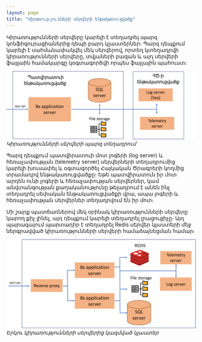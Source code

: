 ```yaml
---
layout: page
title: "Կիրառությունների սերվերի ենթակառուցվածք" 
---
```


Կիրառությունների սերվերը կարելի է տեղադրել պարզ կոնֆիգուրացիաներից դեպի բարդ կլաստերներ։ 
Պարզ դեպքում կարելի է սահմանափակվել մեկ սերվերով, որտեղ կտեղադրվի կիրառությունների սերվերը, տվյաների բազան և այդ սերվերի ֆայլաին համակարգը կօգտագործվի որպես ֆայլային պահուստ։ 

![Կիրառությունների սերվերի պարզ տեղադրում](infrastructure_simple.png)  
*Կիրառությունների սերվերի պարզ տեղադրում*

Պարզ դեպքում պատվիրատուի մոտ լոգերի (log server) և հեռաչափության (telemetry  server) սերվերների տեղադրումից կարելի խուսափել և օգտագործել Հայկական Ծրագրերի կողմից տրամադրվ ենթակառուցվածքը։
Եթե պատվիրատուն իր մոտ արդեն ունի լոգերի և հեռաչափության սերվերներ, կամ անվտանգության քաղականությունը թելադրում է անեն ինչ տեղադրել սեփական ենթակառուցվածքի վրա, ապա լոգերի և հեռաչափության սերվերներ տեղադրվում են իր մոտ։

Մի շարք պատճառներով մեկ օրինակ կիրառությունների սերվերը կարող քիչ լինել, այդ դեպքում կարելի տեղադրել լրացուցիչը։ Այդ պարագայում պարտադիր է տեղադրել Redis սերվեր կլաստերի մեջ ներգրավված կիրառությունների սերվերի համաձայնեցման համար։
 
![Կլաստերի օրինակ](infrastructure_cluster.png)  
*Երկու կիրառությունների սերվերից կազմված կլաստեր*


